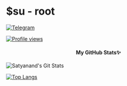 # $su - root 
[![Telegram](https://telegra.ph/file/c04f1241bac924ae2a497.jpg)](http://t.me/mrstrange_genuine)


[![Profile views](https://komarev.com/ghpvc/?username=satyanandatripathi&label=Profile%20views)](https://github.com/satyanandatripathi)
<h4 align="center"><b>My GitHub Stats✨</b></h4>

![Satyanand's Git Stats](https://github-readme-stats.vercel.app/api?username=satyanandatripathi&include_all_commits=true&count_private=true&theme=highcontrast)

[![Top Langs](https://github-readme-stats.vercel.app/api/top-langs/?username=satyanandatripathi&layout=compact&theme=radical)](https://github.com/satyanandatripathi)
